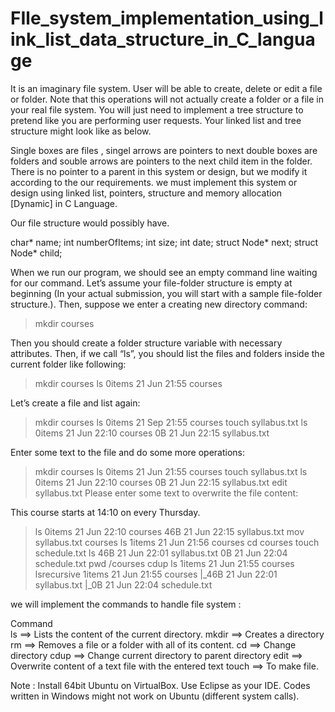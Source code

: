 # FIle_system_implementation_using_link_list_data_structure_in_C_language
It is an imaginary file system. User will be able to create, delete or edit a file or folder. Note that this operations will not actually create a folder or a file in your real file system. You will just need to implement a tree structure to pretend like you are performing user requests. Your linked list and tree structure might look like as below.

Single boxes are files , singel arrows are pointers to next double boxes are folders and souble arrows are pointers to the next child item in the folder.
There is no pointer to a parent in this system or design, but we modify it according to the our requirements. we must implement this system or design using linked list, pointers, structure and memory allocation [Dynamic] in C Language.

Our file structure would possibly have.

char* name;
int numberOfItems;
int size;
int date;
struct Node* next;
struct Node* child;

When we run our program, we should see an empty command line waiting for our command. Let’s assume your file-folder structure is empty at beginning (In your actual submission, you will start with a sample file-folder structure.). Then, suppose we enter a creating new directory command:

> mkdir courses

Then you should create a folder structure variable with necessary attributes. Then, if we call “ls”, you should list the files and folders inside the current folder like following:

> mkdir courses
> ls
0items 21 Jun 21:55 courses
>

Let’s create a file and list again:

> mkdir courses
> ls
0items 21 Sep 21:55 courses
> touch syllabus.txt
> ls
0items 21 Jun 22:10 courses
0B     21 Jun 22:15 syllabus.txt
>

Enter some text to the file and do some more operations:

> mkdir courses
> ls
0items 21 Jun 21:55 courses
> touch syllabus.txt
> ls
0items 21 Jun 22:10 courses
0B     21 Jun 22:15 syllabus.txt
> edit syllabus.txt
Please enter some text to overwrite the file content:

This course starts at 14:10 on every Thursday.
> ls
0items 21 Jun 22:10 courses
46B    21 Jun 22:15 syllabus.txt
> mov syllabus.txt courses
> ls
1items 21 Jun 21:56 courses
> cd courses
> touch schedule.txt
> ls
46B    21 Jun 22:01 syllabus.txt
0B     21 Jun 22:04 schedule.txt
> pwd
/courses
> cdup
> ls 
1items 21 Jun 21:55 courses
> lsrecursive
1items 21 Jun 21:55 courses
|_46B    21 Jun 22:01 syllabus.txt
|_0B     21 Jun 22:04 schedule.txt




we will implement the commands to handle file system :

Command 	                                      
ls            ==>  Lists the content of the current directory. 
mkdir         ==>  Creates a directory
rm 	          ==>  Removes a file or a folder with all of its content.
cd 	          ==>  Change directory
cdup 	        ==>  Change current directory to parent directory
edit 	        ==>  Overwrite content of a text file with the entered text
touch 	      ==>  To make file.

Note :
Install 64bit Ubuntu on VirtualBox. Use Eclipse as your IDE. Codes written in Windows might not work on Ubuntu (different system calls).
